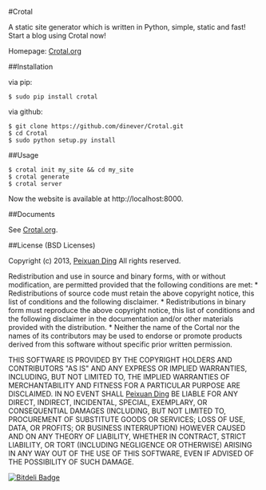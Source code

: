 #Crotal

A static site generator which is written in Python, simple, static and fast! Start a blog using Crotal now!

Homepage: [Crotal.org](http://crotal.org)

##Installation

via pip:

    $ sudo pip install crotal

via github:

    $ git clone https://github.com/dinever/Crotal.git
    $ cd Crotal
    $ sudo python setup.py install

##Usage

    $ crotal init my_site && cd my_site
    $ crotal generate
    $ crotal server

Now the website is available at http://localhost:8000.

##Documents

See [Crotal.org](http://crotal.org/docs).

##License
(BSD Licenses)

Copyright (c) 2013, [Peixuan Ding](http://dinever.com)
All rights reserved.

Redistribution and use in source and binary forms, with or without
modification, are permitted provided that the following conditions are met:
    * Redistributions of source code must retain the above copyright
      notice, this list of conditions and the following disclaimer.
    * Redistributions in binary form must reproduce the above copyright
      notice, this list of conditions and the following disclaimer in the
      documentation and/or other materials provided with the distribution.
    * Neither the name of the Cortal nor the
      names of its contributors may be used to endorse or promote products
      derived from this software without specific prior written permission.

THIS SOFTWARE IS PROVIDED BY THE COPYRIGHT HOLDERS AND CONTRIBUTORS "AS IS" AND
ANY EXPRESS OR IMPLIED WARRANTIES, INCLUDING, BUT NOT LIMITED TO, THE IMPLIED
WARRANTIES OF MERCHANTABILITY AND FITNESS FOR A PARTICULAR PURPOSE ARE
DISCLAIMED. IN NO EVENT SHALL [Peixuan Ding](http://dinever.com) BE LIABLE FOR ANY
DIRECT, INDIRECT, INCIDENTAL, SPECIAL, EXEMPLARY, OR CONSEQUENTIAL DAMAGES
(INCLUDING, BUT NOT LIMITED TO, PROCUREMENT OF SUBSTITUTE GOODS OR SERVICES;
LOSS OF USE, DATA, OR PROFITS; OR BUSINESS INTERRUPTION) HOWEVER CAUSED AND
ON ANY THEORY OF LIABILITY, WHETHER IN CONTRACT, STRICT LIABILITY, OR TORT
(INCLUDING NEGLIGENCE OR OTHERWISE) ARISING IN ANY WAY OUT OF THE USE OF THIS
SOFTWARE, EVEN IF ADVISED OF THE POSSIBILITY OF SUCH DAMAGE.


[![Bitdeli Badge](https://d2weczhvl823v0.cloudfront.net/dinever/crotal/trend.png)](https://bitdeli.com/free "Bitdeli Badge")

